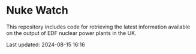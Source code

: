 # Nuke Watch

This repository includes code for retrieving the latest information available on the output of EDF nuclear power plants in the UK.

Last updated: 2024-08-15 16:16